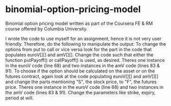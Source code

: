 # binomial-option-pricing-model

Binomial option pricing model written as part of the Coursera FE & RM course offered by Columbia University.

I wrote the code to use myself for an assignment, hence it is not very user friendly.
Therefore, do the following to manipulate the output:
To change the options from put to call or vice versa look for the part in the code that populates euroV[][] and amV[][]. Change the code such that either the function putPayoff() or callPayoff() is used, as desired. Theres one instance in the euroV code (line 68) and two instances in the amV code (lines 83 & 91).
To choose if the option should be calculated on the asset or on the futures contract, again look at the code populating euroV[][] and amV[][] and change the parts mentioning "S", the stock price, to "F", the futures price. Theres one instance in the euroV code (line 68) and two instances in the amV code (lines 83 & 91).
Change the parameters like strike, expiry, period at will.

